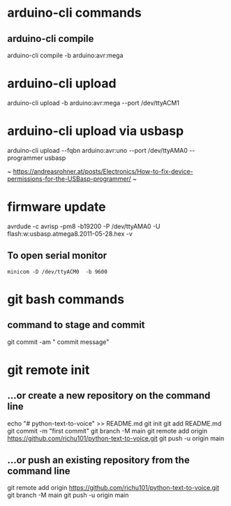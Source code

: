 # arduino-cli commands

## arduino-cli compile

arduino-cli compile  -b arduino:avr:mega 

# arduino-cli upload

arduino-cli  upload -b arduino:avr:mega --port /dev/ttyACM1

# arduino-cli upload via usbasp

arduino-cli upload
 --fqbn arduino:avr:uno --port /dev/ttyAMA0 --programmer usbasp

~ https://andreasrohner.at/posts/Electronics/How-to-fix-device-permissions-for-the-USBasp-programmer/ ~


# firmware update
 
avrdude -c avrisp -pm8 -b19200 -P /dev/ttyAMA0 -U flash:w:usbasp.atmega8.2011-05-28.hex -v

## To open serial monitor

`minicom -D /dev/ttyACM0  -b 9600`





# git bash commands

## command to stage and commit

 git commit -am " commit message"


 # git remote init

##  …or create a new repository on the command line


echo "# python-text-to-voice" >> README.md
git init
git add README.md
git commit -m "first commit"
git branch -M main
git remote add origin https://github.com/richu101/python-text-to-voice.git
git push -u origin main
                
 ## …or push an existing repository from the command line

git remote add origin https://github.com/richu101/python-text-to-voice.git
git branch -M main
git push -u origin main